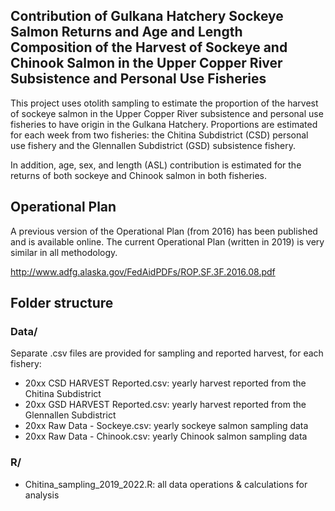 ## Contribution of Gulkana Hatchery Sockeye Salmon Returns and Age and Length Composition of the Harvest of Sockeye and Chinook Salmon in the Upper Copper River Subsistence and Personal Use Fisheries

This project uses otolith sampling to estimate the proportion of the harvest of sockeye salmon in the Upper Copper River subsistence and personal use fisheries to have origin in the Gulkana Hatchery.  Proportions are estimated for each week from two fisheries: the Chitina Subdistrict (CSD) personal use fishery and the Glennallen Subdistrict (GSD) subsistence fishery.

In addition, age, sex, and length (ASL) contribution is estimated for the returns of both sockeye and Chinook salmon in both fisheries.

## Operational Plan

A previous version of the Operational Plan (from 2016) has been published and is available online.  The current Operational Plan (written in 2019) is very similar in all methodology.

http://www.adfg.alaska.gov/FedAidPDFs/ROP.SF.3F.2016.08.pdf

## Folder structure

### Data/

Separate .csv files are provided for sampling and reported harvest, for each fishery:

* 20xx CSD HARVEST Reported.csv: yearly harvest reported from the Chitina Subdistrict
* 20xx GSD HARVEST Reported.csv: yearly harvest reported from the Glennallen Subdistrict
* 20xx Raw Data - Sockeye.csv: yearly sockeye salmon sampling data
* 20xx Raw Data - Chinook.csv: yearly Chinook salmon sampling data

### R/

* Chitina_sampling_2019_2022.R: all data operations & calculations for analysis
